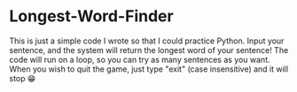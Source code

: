 # Longest-Word-Finder
This is just a simple code I wrote so that I could practice Python. 
Input your sentence, and the system will return the longest word of your sentence!
The code will run on a loop, so you can try as many sentences as you want. 
When you wish to quit the game, just type "exit" (case insensitive) and it will stop 😁
